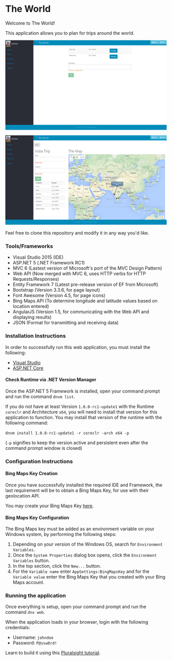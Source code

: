 # The World

Welcome to The World!

This application allows you to plan for trips around the world.

![Trips](/Screenshots/Trips.png?raw=true "Trips")

![Stops](/Screenshots/Stops.png?raw=true "Stops")

Feel free to clone this repository and modify it in any way you'd like.

### Tools/Frameworks
* Visual Studio 2015 (IDE)
* ASP.NET 5 (.NET Framework RC1)
* MVC 6 (Lastest version of Microsoft's port of the MVC Design Pattern)
* Web API (Now merged with MVC 6, uses HTTP verbs for HTTP Requests/Responses)
* Entity Framework 7 (Latest pre-release version of EF from Microsoft)
* Bootstrap (Version 3.3.6, for page layout)
* Font Awesome (Version 4.5, for page icons)
* Bing Maps API (To determine longitude and latitude values based on location entered)
* AngularJS (Version 1.5, for communicating with the Web API and displaying results)
* JSON (Format for transmitting and receiving data)

### Installation Instructions

In order to successfully run this web application, you must install the following:
* [Visual Studio](https://www.visualstudio.com)
* [ASP.NET Core](https://get.asp.net)

#### Check Runtime via .NET Version Manager

Once the ASP.NET 5 Framework is installed, open your command prompt and run the command `dnvm list`.

If you do not have at least Version `1.0.0-rc1-update1` with the Runtime `coreclr` and Architecture `x64`, you will need to install that version for this application to function.  You may install that version of the runtime with the following command:

`dnvm install 1.0.0-rc1-update1 -r coreclr -arch x64 -p`

(`-p` signifies to keep the version active and persistent even after the command prompt window is closed)

### Configuration Instructions

#### Bing Maps Key Creation
Once you have successfully installed the required IDE and Framework, the last requirement will be to obtain a Bing Maps Key, for use with their geolocation API.

You may create your Bing Maps Key [here](https://www.bingmapsportal.com).

#### Bing Maps Key Configuration
The Bing Maps key must be added as an environment variable on your Windows system, by performing the following steps:

1. Depending on your version of the Windows OS, search for `Environment Variables`.
2. Once the `System Properties` dialog box opens, click the `Environment Variables` button.
3. In the top section, click the `New...` button.
4. For the `Variable name` enter `AppSettings:BingMapsKey` and for the `Variable value` enter the Bing Maps Key that you created with your Bing Maps account.

### Running the application

Once everything is setup, open your command prompt and run the command `dnx web`.

When the application loads in your browser, login with the following credentials:
* Username: `johndoe`
* Password: `P@ssw0rd!`

Learn to build it using this [Pluralsight tutorial](https://www.pluralsight.com/courses/aspdotnet-5-ef7-bootstrap-angular-web-app).

